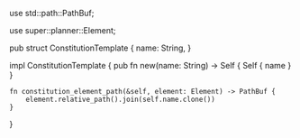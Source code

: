 use std::path::PathBuf;

use super::planner::Element;

pub struct ConstitutionTemplate {
    name: String,
}

impl ConstitutionTemplate {
    pub fn new(name: String) -> Self {
        Self { name }
    }

    fn constitution_element_path(&self, element: Element) -> PathBuf {
        element.relative_path().join(self.name.clone())
    }
}
